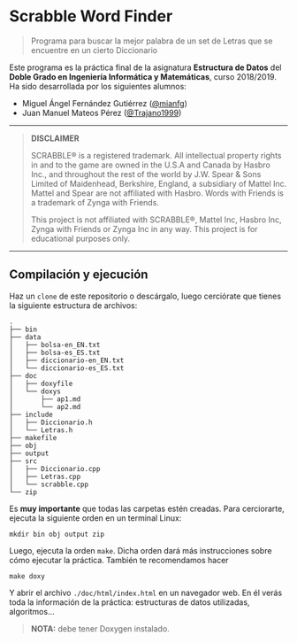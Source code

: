 # Scrabble Word Finder
> Programa para buscar la mejor palabra de un set de Letras que se encuentre en un cierto Diccionario

Este programa es la práctica final de la asignatura **Estructura de Datos** del **Doble Grado en Ingeniería Informática y Matemáticas**, curso 2018/2019. Ha sido desarrollada por los siguientes alumnos:

* Miguel Ángel Fernández Gutiérrez ([@mianfg](https://github.com/mianfg))
* Juan Manuel Mateos Pérez ([@Trajano1999](https://github.com/Trajano1999))

---

> **DISCLAIMER**
>
> SCRABBLE® is a registered trademark. All intellectual property rights in and to the game are owned in the U.S.A and Canada by Hasbro Inc., and throughout the rest of the world by J.W. Spear & Sons Limited of Maidenhead, Berkshire, England, a subsidiary of Mattel Inc. Mattel and Spear are not affiliated with Hasbro. Words with Friends is a trademark of Zynga with Friends.
>
> This project is not affiliated with SCRABBLE®, Mattel Inc, Hasbro Inc, Zynga with Friends or Zynga Inc in any way. This project is for educational purposes only.

---

## Compilación y ejecución

Haz un `clone` de este repositorio o descárgalo, luego cerciórate que tienes la siguiente estructura de archivos:

~~~
.
├── bin
├── data
│   ├── bolsa-en_EN.txt
│   ├── bolsa-es_ES.txt
│   ├── diccionario-en_EN.txt
│   └── diccionario-es_ES.txt
├── doc
│   ├── doxyfile
│   └── doxys
│       ├── ap1.md
│       └── ap2.md
├── include
│   ├── Diccionario.h
│   └── Letras.h
├── makefile
├── obj
├── output
├── src
│   ├── Diccionario.cpp
│   ├── Letras.cpp
│   └── scrabble.cpp
└── zip
~~~

Es **muy importante** que todas las carpetas estén creadas. Para cerciorarte, ejecuta la siguiente orden en un terminal Linux:

~~~
mkdir bin obj output zip
~~~

Luego, ejecuta la orden `make`. Dicha orden dará más instrucciones sobre cómo ejecutar la práctica. También te recomendamos hacer

~~~
make doxy
~~~

Y abrir el archivo `./doc/html/index.html` en un navegador web. En él verás toda la información de la práctica: estructuras de datos utilizadas, algoritmos...

> **NOTA:** debe tener Doxygen instalado.
